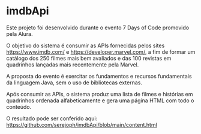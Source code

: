# imdbApi

Este projeto foi desenvolvido durante o evento 7 Days of Code promovido pela Alura.

O objetivo do sistema é consumir as APIs fornecidas pelos sites https://www.imdb.com/ e https://developer.marvel.com/, a fim de formar um catálogo dos 250 filmes mais bem avaliados e das 100 revistas em quadrinhos lançadas mais recentemente pela Marvel.

A proposta do evento é exercitar os fundamentos e recursos fundamentais da linguagem Java, sem o uso de bibliotecas externas.

Após consumir as APIs, o sistema produz uma lista de filmes e histórias em quadrinhos ordenada alfabeticamente e gera uma página HTML com todo o conteúdo.

O resultado pode ser conferido aqui: https://github.com/serejoph/imdbApi/blob/main/content.html
